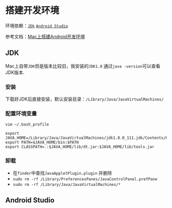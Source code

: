 # 搭建开发环境

环境依赖：[`JDk`](http://www.oracle.com/technetwork/java/javase/downloads/index.html) [`Android Studio`](https://developer.android.com/studio/index.html)

参考文档：[Mac上搭建Android开发环境](http://blog.163.com/zhou_411424/blog/static/19736215620130161284750/)

## JDK

Mac上自带`JDK`但是版本比较旧，我安装的`JDK1.8` 通过`java -version`可以查看JDK版本.

### 安装

下载好JDK后直接安装，默认安装目录：`/Library/Java/JavaVirtualMachines/`

### 配置环境变量

`vim ~/.bash_profile`

```shell
export JAVA_HOME=/Library/Java/JavaVirtualMachines/jdk1.8.0_111.jdk/Contents/Home 
export PATH=$JAVA_HOME/bin:$PATH 
export CLASSPATH=.:$JAVA_HOME/lib/dt.jar:$JAVA_HOME/lib/tools.jar
```

### 卸载

- 在`finder`中查找`JavaAppletPlugin.plugin` 并删除   
- `sudo rm -rf /Library/PreferencesPanes/JavaControlPanel.prefPane`
- `sudo rm -rf /Library/Java/JavaVirtualMachines/*`

## Android Studio

